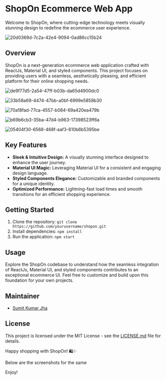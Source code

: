 # ShopOn Ecommerce Web App

Welcome to ShopOn, where cutting-edge technology meets visually stunning design to redefine the ecommerce user experience.

![20d0369d-7c2a-42e4-9094-0ad86cc15b24](https://user-images.githubusercontent.com/88476958/193404785-bd4bf4b4-7616-4a40-9261-c31dec142718.jpg)


## Overview

ShopOn is a next-generation ecommerce web application crafted with ReactJs, Material UI, and styled components. This project focuses on providing users with a seamless, aesthetically pleasing, and efficient platform for their online shopping needs.

![de9f77d5-2a54-47ff-b03b-da65d4900dc0](https://user-images.githubusercontent.com/88476958/193404789-e6a9f38a-25ff-4cf0-8831-f49ef28e4ac9.jpg)

![33b58a69-4474-47bb-a0bf-6999e5858b30](https://user-images.githubusercontent.com/88476958/193404792-c7b54eea-6183-4dcf-898e-defd3a2070d4.jpg)

![70a18fad-77ca-4557-b084-69a420ea479b](https://user-images.githubusercontent.com/88476958/193404799-7cbf7fb7-5f92-4da8-aa0a-0cc7d25a84b8.jpg)

![b69b6cb3-35ba-47d4-b963-17398523ff6a](https://user-images.githubusercontent.com/88476958/193404802-6d839384-265a-44c4-b08d-b90cfda64cf5.jpg)

![05404f30-6568-468f-aaf3-610b6b5395be](https://user-images.githubusercontent.com/88476958/193404806-56573cc6-6e9b-4061-956a-bf687d92d124.jpg)


## Key Features

- **Sleek & Intuitive Design:** A visually stunning interface designed to enhance the user journey.
- **Material UI Magic:** Leveraging Material UI for a consistent and engaging design language.
- **Styled Components Elegance:** Customizable and branded components for a unique identity.
- **Optimized Performance:** Lightning-fast load times and smooth transitions for an efficient shopping experience.

## Getting Started

1. Clone the repository: `git clone https://github.com/yourusername/shopon.git`
2. Install dependencies: `npm install`
3. Run the application: `npm start`

## Usage

Explore the ShopOn codebase to understand how the seamless integration of ReactJs, Material UI, and styled components contributes to an exceptional ecommerce UI. Feel free to customize and build upon this foundation for your own projects.

## Maintainer

- [Sumit Kumar Jha](https://linkedin.com/in/sumitkumarjha-)

## License

This project is licensed under the MIT License - see the [LICENSE.md](LICENSE.md) file for details.

Happy shopping with ShopOn! 🛍️✨

Below are the screenshots for the same

Enjoy!

